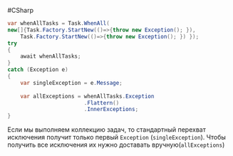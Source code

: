 #CSharp 


```C#
var whenAllTasks = Task.WhenAll(
new[]{Task.Factory.StartNew(()=>{throw new Exception(); }),
	Task.Factory.StartNew(()=>{throw new Exception(); }) });
try
{
	await whenAllTasks;
}
catch (Exception e)
{
	var singleException = e.Message;
	
	var allExceptions = whenAllTasks.Exception
						.Flattern()
						.InnerExceptions;
}
```
Если мы выполняем коллекцию задач, то стандартный перехват исключения получит только первый `Exception` (`singleException`). Чтобы получить все исключения их нужно доставать вручную(`allExceptions`)